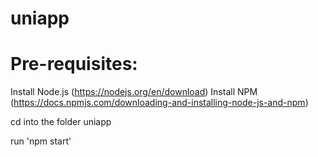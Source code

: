 # uniapp

# Pre-requisites:
Install Node.js (https://nodejs.org/en/download)
Install NPM (https://docs.npmjs.com/downloading-and-installing-node-js-and-npm)

cd into the folder uniapp

run 'npm start'
